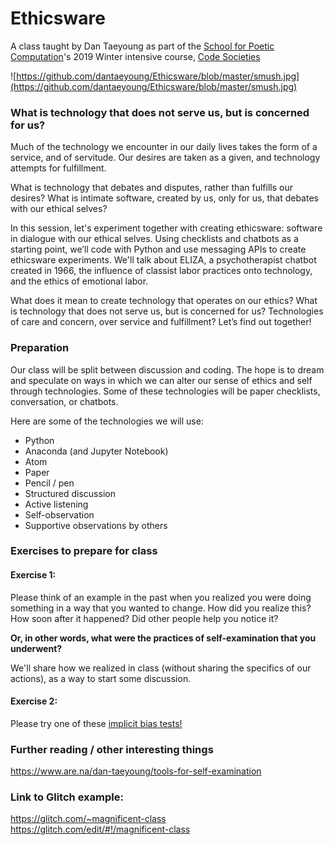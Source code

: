 

# Ethicsware

A class taught by Dan Taeyoung as part of the [School for Poetic Computation](http://sfpc.io/)'s 2019 Winter intensive course, [Code Societies](http://sfpc.io/codesocieties-winter-19/)

![https://github.com/dantaeyoung/Ethicsware/blob/master/smush.jpg](https://github.com/dantaeyoung/Ethicsware/blob/master/smush.jpg)

### What is technology that does not serve us, but is concerned for us?

Much of the technology we encounter in our daily lives takes the form of a service, and of servitude. Our desires are taken as a given, and technology attempts for fulfillment. 

What is technology that debates and disputes, rather than fulfills our desires?  What is intimate software, created by us, only for us, that debates with our ethical selves? 

In this session, let's experiment together with creating ethicsware: software in dialogue with our ethical selves. Using checklists and chatbots as a starting point, we’ll code with Python and use messaging APIs to create ethicsware experiments. We'll talk about ELIZA, a psychotherapist chatbot created in 1966, the influence of classist labor practices onto technology, and the ethics of emotional labor.

What does it mean to create technology that operates on our ethics? What is technology that does not serve us, but is concerned for us? Technologies of care and concern, over service and fulfillment? Let’s find out together!

### Preparation

Our class will be split between discussion and coding. The hope is to dream and speculate on ways in which we can alter our sense of ethics and self through technologies. Some of these technologies will be paper checklists, conversation, or chatbots. 

Here are some of the technologies we will use:

- Python
- Anaconda (and Jupyter Notebook)
- Atom
- Paper
- Pencil / pen
- Structured discussion
- Active listening
- Self-observation
- Supportive observations by others


### Exercises to prepare for class

#### Exercise 1:
Please think of an example in the past when you realized you were doing something in a way that you wanted to change. How did you realize this? How soon after it happened? Did other people help you notice it?

**Or, in other words, what were the practices of self-examination that you underwent?**

We'll share how we realized in class (without sharing the specifics of our actions), as a way to start some discussion.

#### Exercise 2: 
Please try one of these [implicit bias tests!](https://implicit.harvard.edu/implicit/takeatest.html)


### Further reading / other interesting things
https://www.are.na/dan-taeyoung/tools-for-self-examination

### Link to Glitch example:
https://glitch.com/~magnificent-class
https://glitch.com/edit/#!/magnificent-class

